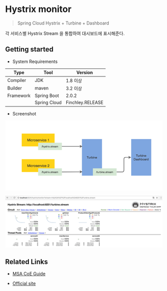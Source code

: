 # Hystrix monitor
> Spring Cloud Hystrix + Turbine + Dashboard

각 서비스별 Hystrix Stream 을 통합하여 대시보드에 표시해준다.

## Getting started

- System Requirements

| Type      	| Tool         	| Version      	|
|-----------	|--------------	|--------------	|
| Compiler  	| JDK         	| 1.8 이상     	|
| Builder   	| maven        	| 3.2 이상     	|
| Framework 	| Spring Boot  	| 2.0.2       	|
|           	| Spring Cloud 	| Finchley.RELEASE 	|

- Screenshot

![turbin](./document/images/circuitbreaker-hystrix-turbine.png)

![dashboard](./document/images/hystrix-dashboard.png)

## Related Links

- [MSA CoE Guide](https://coe.gitbook.io/guide/circuit-breaker/hystrix#4-hystrix-turbine)

- [Official site](https://github.com/Netflix/Turbine/wiki)


